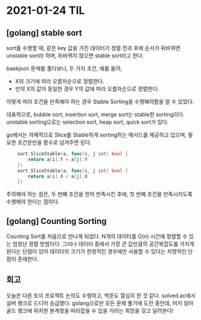 # 2021-01-24 TIL
## [golang] stable sort
sort를 수행할 때, 같은 key 값을 가진 데이터가 정렬 전과 후에 순서가 뒤바뀌면 unstable sort라 하며, 뒤바뀌지 않으면 stable sort라고 한다.

baekjoon 문제를 풀다보니, 두 가지 조건, 예를 들어,
- X의 크기에 따라 오름차순으로 정렬한다.
- 만약 X의 값이 동일한 경우 Y의 값에 따라 오름차순으로 정렬한다.

이렇게 여러 조건을 만족해야 하는 경우 Stable Sorting을 수행해야함을 알 수 있었다.

대표적으로, bubble sort, insertion sort, merge sort는 stable한 sorting이다.
unstable sorting으로는 selection sort, heap sort, quick sort가 있다.

go에서는 자체적으로 Slice를 Stable하게 sorting하는 메서드를 제공하고 있으며, 필요한 조건문만을 함수로 넘겨주면 된다.

```go
	sort.SliceStable(a, func(i, j int) bool {
		return a[i].Y < a[j].Y
	})
    sort.SliceStable(a, func(i, j int) bool {
		return a[i].X < a[j].X
	})
```

주의해야 하는 점은, 두 번째 조건을 먼저 만족시킨 후에, 첫 번째 조건을 만족시키도록 수행해야 한다는 점이다. 

## [golang] Counting Sorting

Counting Sort를 처음으로 만나게 되었다. N개의 데이터를 O(n) 시간에 정렬할 수 있는 엄청난 정렬 방법이다. 그러나 데이터 중에서 가장 큰 값만큼의 공간복잡도를 가지게 된다는 단점이 있어 데이터의 크기가 한정적인 경우에만 사용할 수 있다는 치명적인 단점이 존재한다.

## 회고
오늘은 다른 토이 프로젝트 논의도 수행하고, 백준도 열심히 한 것 같다. solved.ac에서 실버 랭크로 드디어 승급했다. golang으로만 모든 문제 풀기에 도전 중인데, 머지 않아 골드 랭크에 위치한 본계정을 따라잡을 수 있을 거라는 희망을 갖고 달려본다!